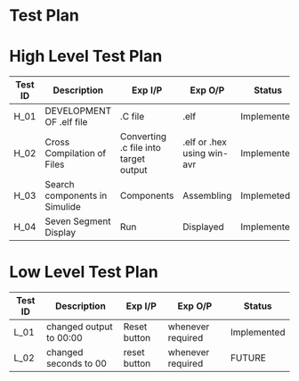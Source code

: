 
# Test Plan
# High Level Test Plan

| Test ID| Description | Exp I/P | Exp O/P | Status |
| -------| ----------- | ------- | ------- | ------ |
| H_01 | DEVELOPMENT OF .elf file    | .C file | .elf| Implemented |
| H_02 | Cross Compilation of Files  | Converting .c file into target output | .elf or .hex using win-avr   | Implemented |
| H_03 | Search components in Simulide |  Components  | Assembling     | Implemeted  |
| H_04 | Seven Segment Display   |      Run     | Displayed     | Implemented |

# Low Level Test Plan

| Test ID| Description | Exp I/P | Exp O/P | Status |
| -------| ----------- | ------- | ------- | ------ |
| L_01 | changed output to 00:00  | Reset button | whenever required | Implemented |
| L_02 | changed seconds to 00| reset button | whenever required | FUTURE |
